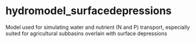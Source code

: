 # hydromodel_surfacedepressions
Model used for simulating water and nutrient (N and P) transport, especially suited for agricultural subbasins overlain with surface depressions
